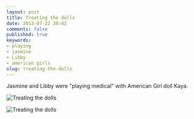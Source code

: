 ```yaml
---
layout: post
title: Treating the dolls
date: 2013-07-22 20:02
comments: false
published: true
keywords:
- playing
- jasmine
- Libby
- american girls
slug: treating-the-dolls
---
```

Jasmine and Libby were "playing medical" with American Girl doll Kaya.


![Treating the dolls](http://media.eick.us/media/photographs/2013/2013-03-16/Playing-Medical-2013-03-16-at-10-29-45.jpg)


![Treating the dolls](http://media.eick.us/media/photographs/2013/2013-03-16/Playing-Medical-2013-03-16-at-10-29-34.jpg)
